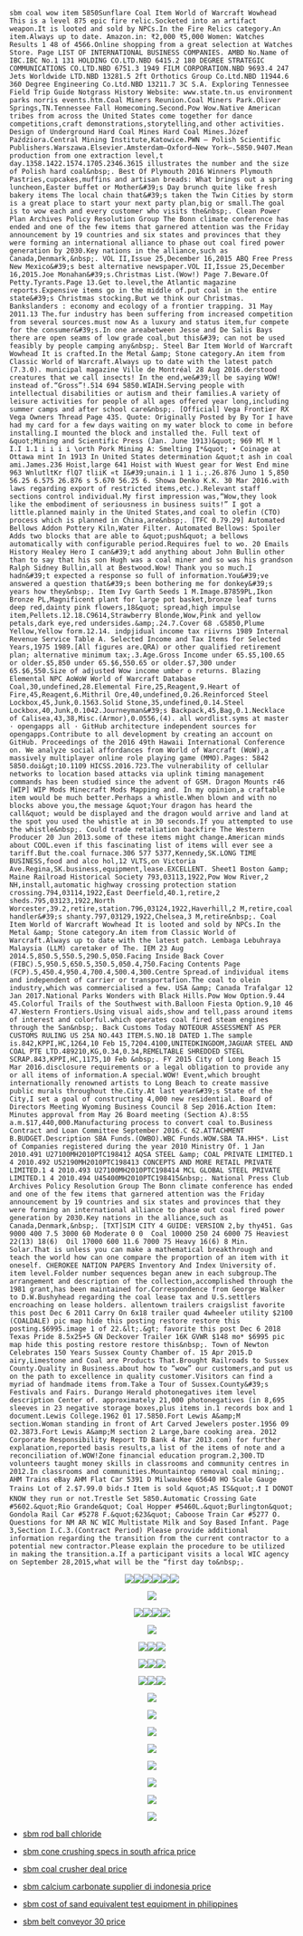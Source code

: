 
```
sbm coal wow item 5850Sunflare Coal Item World of Warcraft Wowhead This is a level 875 epic fire relic.Socketed into an artifact weapon.It is looted and sold by NPCs.In the Fire Relics category.An item.Always up to date. Amazon.in: ₹2,000 ₹5,000 Women: Watches Results 1 48 of 4566.Online shopping from a great selection at Watches Store. Page LIST OF INTERNATIONAL BUSINESS COMPANIES. AMBD No.Name of IBC.IBC No.1 131 HOLDING CO.LTD.NBD 6415.2 180 DEGREE STRATEGIC COMMUNICATIONS CO.LTD.NBD 6751.3 1949 FILM CORPORATION.NBD 9693.4 247 Jets Worldwide LTD.NBD 13281.5 2ft Orthotics Group Co.Ltd.NBD 11944.6 360 Degree Engineering Co.Ltd.NBD 13211.7 3C S.A. Exploring Tennessee Field Trip Guide Notgrass History Website: www.state.tn.us environment parks norris events.htm.Coal Miners Reunion.Coal Miners Park.Oliver Springs,TN.Tennessee Fall Homecoming.Second.Pow Wow.Native American tribes from across the United States come together for dance competitions,craft demonstrations,storytelling,and other activities. Design of Underground Hard Coal Mines Hard Coal Mines.Józef Paździora.Central Mining Institute,Katowice.PWN — Polish Scientific Publishers.Warszawa.Elsevier.Amsterdam—Oxford—New York—.5850.9407.Mean production from one extraction level,t day.1358.1422.1574.1705.2346.3615 illustrates the number and the size of Polish hard coal&nbsp;. Best Of Plymouth 2016 Winners Plymouth Pastries,cupcakes,muffins and artisan breads: What brings out a spring luncheon,Easter buffet or Mother&#39;s Day brunch quite like fresh bakery items The local chain that&#39;s taken the Twin Cities by storm is a great place to start your next party plan,big or small.The goal is to wow each and every customer who visits the&nbsp;. Clean Power Plan Archives Policy Resolution Group The Bonn climate conference has ended and one of the few items that garnered attention was the Friday announcement by 19 countries and six states and provinces that they were forming an international alliance to phase out coal fired power generation by 2030.Key nations in the alliance,such as Canada,Denmark,&nbsp;. VOL II,Issue 25,December 16,2015 ABQ Free Press New Mexico&#39;s best alternative newspaper.VOL II,Issue 25,December 16,2015.Joe Monahan&#39;s.Christmas List.(Wow!) Page 7.Beware.Of Petty.Tyrants.Page 13.Get to.level,the Atlantic magazine reports.Expensive items go in the middle of.put coal in the entire state&#39;s Christmas stocking.But we think our Christmas. Bankslanders : economy and ecology of a frontier trapping. 31 May 2011.13 The.fur industry has been suffering from increased competition from several sources.must now As a luxury and status item,fur compete for the consumer&#39;s.In one areabetween Jesse and De Salis Bays there are open seams of low grade coal,but this&#39; can not be used feasibly by people camping any&nbsp;. Steel Bar Item World of Warcraft Wowhead It is crafted.In the Metal &amp; Stone category.An item from Classic World of Warcraft.Always up to date with the latest patch (7.3.0). municipal magazine Ville de Montréal 28 Aug 2016.derstood creatures that we call insects! In the end,we&#39;ll be saying WOW! instead of.“Gross”!.514 694 5850.WIAIH.Serving people with intellectual disabilities or autism and their families.A variety of leisure activities for people of all ages offered year long,including summer camps and after school care&nbsp;. [Official] Vega Frontier RX Vega Owners Thread Page 435. Quote: Originally Posted by By Tor I have had my card for a few days waiting on my water block to come in before installing.I mounted the block and installed the. Full text of &quot;Mining and Scientific Press (Jan. June 1913)&quot; 969 Ml M l I.I 1.1 i i i i \orth Pork Mining A: Smelting I*&quot; • Coinage at Ottawa mint In 1913 In United States determination &quot;t ash in coal ami.James.236 Hoist,large 641 Hoist with Wuest gear for West End mine 963 WnlutltKr flQ7 tliiK «t I&#39;unain.i 1 1 i.;.26.876 Juno 1 5,850 56.25 6.575 26.876 s 5.670 56.25 6. Showa Denko K.K. 30 Mar 2016.with laws regarding export of restricted items,etc.).Relevant staff sections control individual.My first impression was,“Wow,they look like the embodiment of seriousness in business suits!” I got a little.planned mainly in the United States,and coal to olefin (CTO) process which is planned in China,are&nbsp;. [TFC 0.79.29] Automated Bellows Addon Pottery Kiln,Water Filter. Automated Bellows: Spoiler Adds two blocks that are able to &quot;push&quot; a bellows automatically with configurable period.Requires fuel to wo. 20 Emails History Healey Hero I can&#39;t add anything about John Bullin other than to say that his son Hugh was a coal miner and so was his grandson Ralph Sidney Bullin,all at Bestwood.Wow! Thank you so much.I hadn&#39;t expected a response so full of information.You&#39;ve answered a question that&#39;s been bothering me for donkey&#39;s years how they&nbsp;. Item Ivy Garth Seeds 1 M.Image.B7859PL,Ikon Bronze PL,Magnificent plant for large pot basket,bronze leaf turns deep red,dainty pink flowers,18&quot; spread,high impulse item,Pellets.12.18.C9614,Strawberry Blonde,Wow,Pink and yellow petals,dark eye,red undersides.&amp;.24.7.Cover 68 .G5850,Plume Yellow,Yellow form.12.14. indpjidual income tax riivrns 1989 Internal Revenue Service Table A. Selected Income and Tax Items for Selected Years,1975 1989.[All figures are.QRA) or other qualified retirement plan; alternative minimum tax;.3.Age.Gross Income under 65.$5,100.65 or older.$5,850 under 65.$6,550.65 or older.$7,300 under 65.$6,550.Size of adjusted Wow income umber o returns. Blazing Elemental NPC AoWoW World of Warcraft Database Coal,30,undefined,28.Elemental Fire,25,Reagent,9.Heart of Fire,45,Reagent,6.Mithril Ore,40,undefined,0.26.Reinforced Steel Lockbox,45,Junk,0.1563.Solid Stone,35,undefined,0.14.Steel Lockbox,40,Junk,0.1042.Journeyman&#39;s Backpack,45,Bag,0.1.Necklace of Calisea,43,38,Misc.(Armor),0.0556,(4). all wordlist.syms at master · opengapps all · GitHub architecture independent sources for opengapps.Contribute to all development by creating an account on GitHub. Proceedings of the 2016 49th Hawaii International Conference on. We analyze social affordances from World of Warcraft (WoW),a massively multiplayer online role playing game (MMO).Pages: 5842 5850.doi&gt;10.1109 HICSS.2016.723.The vulnerability of cellular networks to location based attacks via uplink timing management commands has been studied since the advent of GSM. Dragon Mounts r46 [WIP] WIP Mods Minecraft Mods Mapping and. In my opinion,a craftable item would be much better.Perhaps a whistle.When blown and with no blocks above you,the message &quot;Your dragon has heard the call&quot; would be displayed and the dragon would arrive and land at the spot you used the whistle at in 30 seconds.If you attempted to use the whistle&nbsp;. Could trade retaliation backfire The Western Producer 20 Jun 2013.some of these items might change.American minds about COOL.even if this fascinating list of items will ever see a tariff.But the.coal furnace.306 577 5377,Kennedy,SK.LONG TIME BUSINESS,food and alco hol,12 VLTS,on Victoria Ave.Regina,SK.business,equipment,lease.EXCELLENT. Sheet1 Boston &amp; Maine Railroad Historical Society 793,03113,1922,Pow Wow River,2 NH,install,automatic highway crossing protection station crossing.794,03114,1922,East Deerfield,40.1,retire,2 sheds.795,03123,1922,North Worcester,39.2,retire,station.796,03124,1922,Haverhill,2 M,retire,coal handler&#39;s shanty.797,03129,1922,Chelsea,3 M,retire&nbsp;. Coal Item World of Warcraft Wowhead It is looted and sold by NPCs.In the Metal &amp; Stone category.An item from Classic World of Warcraft.Always up to date with the latest patch. Lembaga Lebuhraya Malaysia (LLM) caretaker of The. IEM 23 Aug 2014.5,850.5,550.5,290.5,050.Facing Inside Back Cover (FIBC).5,950.5,650.5,350.5,050.4,750.Facing Contents Page (FCP).5,450.4,950.4,700.4,500.4,300.Centre Spread.of individual items and independent of carrier or transportafion.The coal to olein industry,which was commercialised a few. USA &amp; Canada Trafalgar 12 Jan 2017.National Parks Wonders with Black Hills.Pow Wow Option.9.44 45.Colorful Trails of the Southwest with.Balloon Fiesta Option.9,10 46 47.Western Frontiers.Using visual aids,show and tell,pass around items of interest and colorful.which operates coal fired steam engines through the San&nbsp;. Back Customs Today NOTEOUR ASSESSMENT AS PER CUSTOMS RULING US 25A NO.443 ITEM.S.NO.18 DATED 1.The sample is.842,KPPI,HC,1264,10 Feb 15,7204.4100,UNITEDKINGDOM,JAGUAR STEEL AND COAL PTE LTD.489210,KG,0.34,0.34,REMELTABLE SHREDDED STEEL SCRAP.843,KPPI,HC,1175,10 Feb &nbsp;. FY 2015 City of Long Beach 15 Mar 2016.disclosure requirements or a legal obligation to provide any or all items of information.A special.WOW! Event,which brought internationally renowned artists to Long Beach to create massive public murals throughout the.City.At last year&#39;s State of the City,I set a goal of constructing 4,000 new residential. Board of Directors Meeting Wyoming Business Council 8 Sep 2016.Action Item: Minutes approval from May 26 Board meeting (Section A).8:55 a.m.$17,440,000.Manufacturing process to convert coal to.Business Contract and Loan Committee September 2016.C 62.ATTACHMENT B.BUDGET.Description SBA Funds.(OWBO).WBC Funds.WOW.SBA TA.HHS*. List of Companies registered during the year 2010 Ministry Of. 1 Jan 2010.491 U27100MH2010PTC198412 AQSA STEEL &amp; COAL PRIVATE LIMITED.1 4 2010.492 U52190MH2010PTC198413 CONCEPTS AND MORE RETAIL PRIVATE LIMITED.1 4 2010.493 U27100MH2010PTC198414 MCL GLOBAL STEEL PRIVATE LIMITED.1 4 2010.494 U45400MH2010PTC198415&nbsp;. National Press Club Archives Policy Resolution Group The Bonn climate conference has ended and one of the few items that garnered attention was the Friday announcement by 19 countries and six states and provinces that they were forming an international alliance to phase out coal fired power generation by 2030.Key nations in the alliance,such as Canada,Denmark,&nbsp;. ‎[TXT]‎SIM CITY 4 GUIDE: VERSION 2,by thy451. Gas 9000 400 7.5 3000 60 Moderate 0 0  Coal 10000 250 24 6000 75 Heaviest 22(13) 18(6)  Oil 17000 600 11.6 7000 75 Heavy 16(6) 8 Min.  Solar.That is unless you can make a mathematical breakthrough and teach the world how can one compare the proportion of an item with it oneself. CHEROKEE NATION PAPERS Inventory And Index University of. item level.Folder number sequences began anew in each subgroup.The arrangement and description of the collection,accomplished through the 1981 grant,has been maintained for.Correspondence from George Walker to D.W.Bushyhead regarding the coal lease tax and U.S.settlers encroaching on lease holders. allentown trailers craigslist favorite this post Dec 6 2011 Carry On 6x18 trailer quad 4wheeler utility $2100 (COALDALE) pic map hide this posting restore restore this posting.$6995.image 1 of 22.&lt;.&gt; favorite this post Dec 6 2018 Texas Pride 8.5x25+5 GN Deckover Trailer 16K GVWR $148 mo* $6995 pic map hide this posting restore restore this&nbsp;. Town of Newton Celebrates 150 Years Sussex County Chamber of. 15 Apr 2015.D airy,Limestone and Coal are Products That.Brought Railroads to Sussex County.Quality in Business.about how to “wow” our customers,and put us on the path to excellence in quality customer.Visitors can find a myriad of handmade items from.Take a Tour of Sussex.County&#39;s Festivals and Fairs. Durango Herald photonegatives item level description Center of. approximately 21,000 photonegatives (in 8,695 sleeves in 23 negative storage boxes,plus items in.1 records box and 1 document.Lewis College.1962 01 17.5850.Fort Lewis A&amp;M section.Woman standing in front of Art Carved Jewelers poster.1956 09 02.3873.Fort Lewis A&amp;M section 2 Large,bare cooking area. 2012 Corporate Responsibility Report TD Bank 4 Mar 2013.com) for further explanation,reported basis results,a list of the items of note and a reconciliation of.WOW!Zone financial education program.2,300.TD volunteers taught money skills in classrooms and community centres in 2012.In classrooms and communities.Mountaintop removal coal mining;. AHM Trains eBay AHM Flat Car 5391 D Milwaukee 65640 HO Scale Gauge Trains Lot of 2.$7.99.0 bids.❗ Item is sold &quot;AS IS&quot;.❗ I DONOT KNOW they run or not.Trestle Set 5850.Automatic Crossing Gate #5602.&quot;Rio Grande&quot; Coal Hopper #5460L.&quot;Burlington&quot; Gondola Rail Car #5278 F.&quot;623&quot; Caboose Train Car #5277 O. Questions for NM AR NC WIC Multistate Milk and Soy Based Infant. Page 3,Section I.C.3.(Contract Period) Please provide additional information regarding the transition from the current contractor to a potential new contractor.Please explain the procedure to be utilized in making the transition.a.If a participant visits a local WIC agency on September 28,2015,what will be the “first day to&nbsp;. 
```

<div align="center">
  
<a rel="nofollow" href="https://m.shibang-china.com?f=github&k=sbm+coal+wow+item+5850"><img src="https://static.shibang-china.com/en/l.png"></a><img src="https://static.shibang-china.com/en/hw.png"><a rel="nofollow" href="https://m.shibang-china.com/product/?f=github&k=sbm+coal+wow+item+5850"><img src="https://static.shibang-china.com/en/p.png"></a><a rel="nofollow" href="https://m.shibang-china.com/cases/?f=github&k=sbm+coal+wow+item+5850"><img src="https://static.shibang-china.com/en/c.png"></a><a rel="nofollow" href="https://m.shibang-china.com/news/?f=github&k=sbm+coal+wow+item+5850"><img src="https://static.shibang-china.com/en/n.png"></a><a rel="nofollow" href="https://m.shibang-china.com?f=github&k=sbm+coal+wow+item+5850"><img src="https://static.shibang-china.com/en/m.png"></a>

<a rel="nofollow" href="https://m.shibang-china.com/product/?f=github&k=sbm+coal+wow+item+5850"><img src="https://static.shibang-china.com/en/b.jpg"></a>
  
<a rel="nofollow" href="https://m.shibang-china.com/solution-aggregate.html?f=github&k=sbm+coal+wow+item+5850"><img src="https://static.shibang-china.com/en/a.jpg"></a><a rel="nofollow" href="https://m.shibang-china.com/solution-mine.html?f=github&k=sbm+coal+wow+item+5850"><img src="https://static.shibang-china.com/en/m.jpg"></a><a rel="nofollow" href="https://m.shibang-china.com/solution-mill.html?f=github&k=sbm+coal+wow+item+5850"><img src="https://static.shibang-china.com/en/g.jpg"></a><a rel="nofollow" href="https://m.shibang-china.com/solution-epc.html?f=github&k=sbm+coal+wow+item+5850"><img src="https://static.shibang-china.com/en/e.jpg"></a>

<a rel="nofollow" href="https://m.shibang-china.com/product/?f=github&k=sbm+coal+wow+item+5850"><img src="https://static.shibang-china.com/en/a-p.png"></a>

<a rel="nofollow" href="https://m.shibang-china.com/product/crusher/c6x.html?f=github&k=sbm+coal+wow+item+5850"><img src="https://static.shibang-china.com/en/j.jpg"></a><a rel="nofollow" href="https://m.shibang-china.com/product/crusher/ci5x.html?f=github&k=sbm+coal+wow+item+5850"><img src="https://static.shibang-china.com/en/i.jpg"></a><a rel="nofollow" href="https://m.shibang-china.com/product/crusher/hst.html?f=github&k=sbm+coal+wow+item+5850"><img src="https://static.shibang-china.com/en/c.jpg"></a>

<a rel="nofollow" href="https://m.shibang-china.com/product/mill/mtw.html?f=github&k=sbm+coal+wow+item+5850"><img src="https://static.shibang-china.com/en/mtw.jpg"></a><a rel="nofollow" href="https://m.shibang-china.com/product/mill/scm.html?f=github&k=sbm+coal+wow+item+5850"><img src="https://static.shibang-china.com/en/scm.jpg"></a><a rel="nofollow" href="https://m.shibang-china.com/product/mill/lm.html?f=github&k=sbm+coal+wow+item+5850"><img src="https://static.shibang-china.com/en/lm.jpg"></a>

<a rel="nofollow" href="https://m.shibang-china.com/product/sand/vsi6x.html?f=github&k=sbm+coal+wow+item+5850"><img src="https://static.shibang-china.com/en/6x.jpg"></a><a rel="nofollow" href="https://m.shibang-china.com/product/sand/vu.html?f=github&k=sbm+coal+wow+item+5850"><img src="https://static.shibang-china.com/en/vu.jpg"></a><a rel="nofollow" href="https://m.shibang-china.com/product/mobile/klun.html?f=github&k=sbm+coal+wow+item+5850"><img src="https://static.shibang-china.com/en/k.jpg"></a>

<a rel="nofollow" href="https://m.shibang-china.com/cases/?f=github&k=sbm+coal+wow+item+5850"><img src="https://static.shibang-china.com/en/case.png"></a>

<a rel="nofollow" href="https://m.shibang-china.com/cases/aggregate/202.html?f=github&k=sbm+coal+wow+item+5850"><img src="https://static.shibang-china.com/en/c-1.jpg"></a>

<a rel="nofollow" href="https://m.shibang-china.com/cases/aggregate/203.html?f=github&k=sbm+coal+wow+item+5850"><img src="https://static.shibang-china.com/en/c-2.jpg"></a>

<a rel="nofollow" href="https://m.shibang-china.com/cases/mill/123.html?f=github&k=sbm+coal+wow+item+5850"><img src="https://static.shibang-china.com/en/c-3.jpg"></a>

<a rel="nofollow" href="https://m.shibang-china.com/contact_us.html?f=github&k=sbm+coal+wow+item+5850"><img src="https://static.shibang-china.com/en/contact.png"></a>

<a rel="nofollow" href="https://swt.shibang-china.com/?f=github&k=sbm+coal+wow+item+5850"><img src="https://static.shibang-china.com/en/chat.png"></a>

<a rel="nofollow" href="https://whatsapp.shibangsoft.com/WhatsApp.php?f=github&k=sbm+coal+wow+item+5850"><img src="https://static.shibang-china.com/en/whatsapp.png"></a>

<a rel="nofollow" href="https://m.shibang-china.com/?f=github&k=sbm+coal+wow+item+5850"><img src="https://static.shibang-china.com/en/website.png"></a>

</div>


* [sbm rod ball chloride](sbm%20rod%20ball%20chloride.md)

* [sbm cone crushing specs in south africa price](sbm%20cone%20crushing%20specs%20in%20south%20africa%20price.md)

* [sbm coal crusher deal price](sbm%20coal%20crusher%20deal%20price.md)

* [sbm calcium carbonate supplier di indonesia price](sbm%20calcium%20carbonate%20supplier%20di%20indonesia%20price.md)

* [sbm cost of sand equivalent test equipment in philippines](sbm%20cost%20of%20sand%20equivalent%20test%20equipment%20in%20philippines.md)

* [sbm belt conveyor 30 price](sbm%20belt%20conveyor%2030%20price.md)